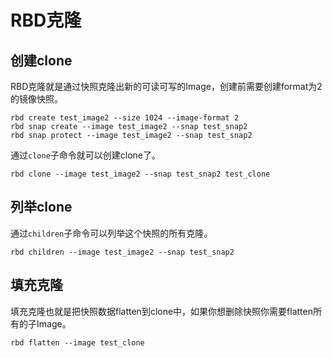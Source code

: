# RBD克隆

## 创建clone

RBD克隆就是通过快照克隆出新的可读可写的Image，创建前需要创建format为2的镜像快照。

```
rbd create test_image2 --size 1024 --image-format 2
rbd snap create --image test_image2 --snap test_snap2
rbd snap protect --image test_image2 --snap test_snap2
```

通过`clone`子命令就可以创建clone了。

```
rbd clone --image test_image2 --snap test_snap2 test_clone
```

## 列举clone

通过`children`子命令可以列举这个快照的所有克隆。

```
rbd children --image test_image2 --snap test_snap2
```

## 填充克隆

填充克隆也就是把快照数据flatten到clone中，如果你想删除快照你需要flatten所有的子Image。

```
rbd flatten --image test_clone
```
